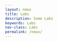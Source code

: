 ```yaml
---
layout: news
title: Labs
description: Some Labs
keywords: Labs
nav-class: Labs
permalink: /news/
---
```

